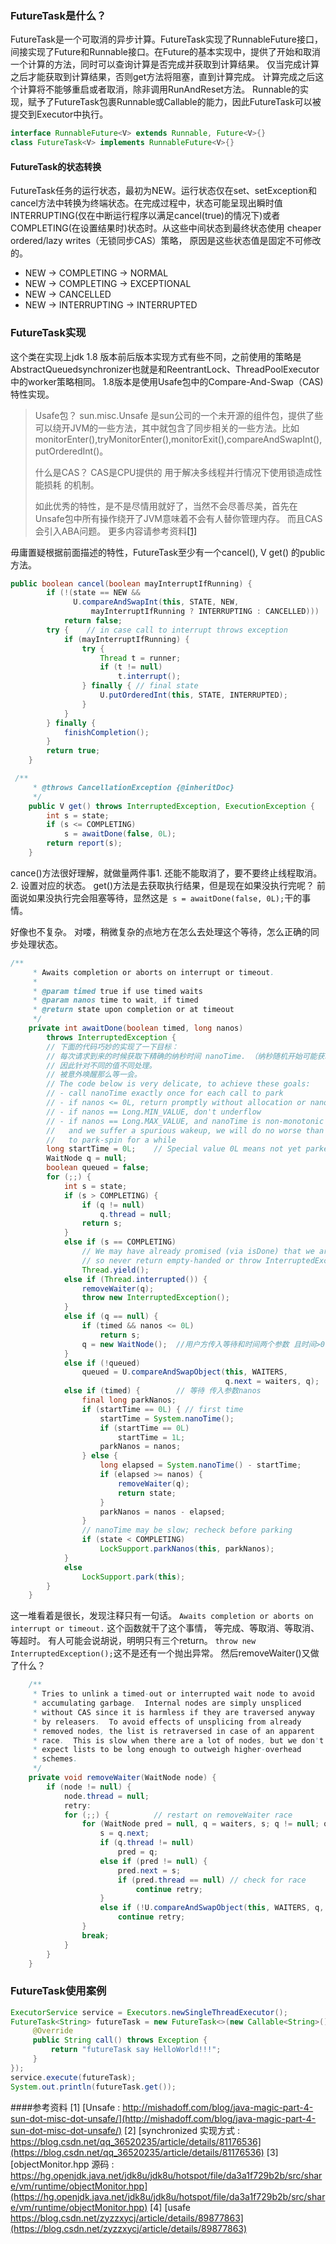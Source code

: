 ### FutureTask是什么？
FutureTask是一个可取消的异步计算。FutureTask实现了RunnableFuture接口，间接实现了Future和Runnable接口。在Future的基本实现中，提供了开始和取消一个计算的方法，同时可以查询计算是否完成并获取到计算结果。 仅当完成计算之后才能获取到计算结果，否则get方法将阻塞，直到计算完成。 计算完成之后这个计算将不能够重启或者取消，除非调用RunAndReset方法。
Runnable的实现，赋予了FutureTask包裹Runnable或Callable的能力，因此FutureTask可以被提交到Executor中执行。

```java
interface RunnableFuture<V> extends Runnable, Future<V>{}
class FutureTask<V> implements RunnableFuture<V>{}
```

#### FutureTask的状态转换
FutureTask任务的运行状态，最初为NEW。运行状态仅在set、setException和cancel方法中转换为终端状态。在完成过程中，状态可能呈现出瞬时值INTERRUPTING(仅在中断运行程序以满足cancel(true)的情况下)或者COMPLETING(在设置结果时)状态时。从这些中间状态到最终状态使用 cheaper ordered/lazy writes（无锁同步CAS）策略， 原因是这些状态值是固定不可修改的。

 * NEW -> COMPLETING -> NORMAL
 * NEW -> COMPLETING -> EXCEPTIONAL
 * NEW -> CANCELLED
 * NEW -> INTERRUPTING -> INTERRUPTED

### FutureTask实现
这个类在实现上jdk 1.8 版本前后版本实现方式有些不同，之前使用的策略是AbstractQueuedsynchronizer也就是和ReentrantLock、ThreadPoolExecutor中的worker策略相同。 1.8版本是使用Usafe包中的Compare-And-Swap（CAS)特性实现。 

>Usafe包？
>sun.misc.Unsafe 是sun公司的一个未开源的组件包，提供了些可以绕开JVM的一些方法，其中就包含了同步相关的一些方法。比如monitorEnter(),tryMonitorEnter(),monitorExit(),compareAndSwapInt(),putOrderedInt()。 
>
>什么是CAS？
>CAS是CPU提供的 用于解决多线程并行情况下使用锁造成性能损耗 的机制。
>
>如此优秀的特性，是不是尽情用就好了，当然不会尽善尽美，首先在Unsafe包中所有操作绕开了JVM意味着不会有人替你管理内存。 而且CAS会引入ABA问题。 更多内容请参考资料[[1]](http://mishadoff.com/blog/java-magic-part-4-sun-dot-misc-dot-unsafe/)

毋庸置疑根据前面描述的特性，FutureTask至少有一个cancel(), V get() 的public方法。

```java
public boolean cancel(boolean mayInterruptIfRunning) {
        if (!(state == NEW &&
              U.compareAndSwapInt(this, STATE, NEW,
                  mayInterruptIfRunning ? INTERRUPTING : CANCELLED)))
            return false;
        try {    // in case call to interrupt throws exception
            if (mayInterruptIfRunning) {
                try {
                    Thread t = runner;
                    if (t != null)
                        t.interrupt();
                } finally { // final state
                    U.putOrderedInt(this, STATE, INTERRUPTED);
                }
            }
        } finally {
            finishCompletion();
        }
        return true;
    }

 /**
     * @throws CancellationException {@inheritDoc}
     */
    public V get() throws InterruptedException, ExecutionException {
        int s = state;
        if (s <= COMPLETING)
            s = awaitDone(false, 0L);
        return report(s);
    }


```
cance()方法很好理解，就做量两件事1. 还能不能取消了，要不要终止线程取消。 2. 设置对应的状态。
get()方法是去获取执行结果，但是现在如果没执行完呢？ 前面说如果没执行完会阻塞等待，显然这是` s = awaitDone(false, 0L);`干的事情。

好像也不复杂。 对喽，稍微复杂的点地方在怎么去处理这个等待，怎么正确的同步处理状态。

```java
/**
     * Awaits completion or aborts on interrupt or timeout.
     *
     * @param timed true if use timed waits
     * @param nanos time to wait, if timed
     * @return state upon completion or at timeout
     */
    private int awaitDone(boolean timed, long nanos)
        throws InterruptedException {
		// 下面的代码巧妙的实现了一下目标：
		// 每次请求到来的时候获取下精确的纳秒时间 nanoTime. （纳秒随机开始可能获取到负数）
		// 因此针对不同的值不同处理。
		// 被意外唤醒那么等一会。
        // The code below is very delicate, to achieve these goals:
        // - call nanoTime exactly once for each call to park
        // - if nanos <= 0L, return promptly without allocation or nanoTime
        // - if nanos == Long.MIN_VALUE, don't underflow
        // - if nanos == Long.MAX_VALUE, and nanoTime is non-monotonic
        //   and we suffer a spurious wakeup, we will do no worse than
        //   to park-spin for a while
        long startTime = 0L;    // Special value 0L means not yet parked
        WaitNode q = null;
        boolean queued = false;
        for (;;) {
            int s = state;
            if (s > COMPLETING) {
                if (q != null)
                    q.thread = null;
                return s;
            }
            else if (s == COMPLETING)
                // We may have already promised (via isDone) that we are done
                // so never return empty-handed or throw InterruptedException
                Thread.yield();
            else if (Thread.interrupted()) {
                removeWaiter(q);
                throw new InterruptedException();
            }
            else if (q == null) {
                if (timed && nanos <= 0L)
                    return s;
                q = new WaitNode();  //用户方传入等待和时间两个参数 且时间>0 创建等待节点
            }
            else if (!queued)
                queued = U.compareAndSwapObject(this, WAITERS,
                                                q.next = waiters, q);
            else if (timed) {        // 等待 传入参数nanos
                final long parkNanos;
                if (startTime == 0L) { // first time
                    startTime = System.nanoTime();
                    if (startTime == 0L)
                        startTime = 1L;
                    parkNanos = nanos;
                } else { 
                    long elapsed = System.nanoTime() - startTime;
                    if (elapsed >= nanos) {
                        removeWaiter(q);
                        return state;
                    }
                    parkNanos = nanos - elapsed;
                }
                // nanoTime may be slow; recheck before parking 
                if (state < COMPLETING)
                    LockSupport.parkNanos(this, parkNanos);
            }
            else
                LockSupport.park(this);
        }
    }

```

这一堆看着是很长，发现注释只有一句话。
`Awaits completion or aborts on interrupt or timeout.`
这个函数就干了这个事情， 等完成、等取消、等取消、等超时。 有人可能会说胡说，明明只有三个return。
`throw new InterruptedException();`这不是还有一个抛出异常。
然后removeWaiter()又做了什么？

```java
 	/**
     * Tries to unlink a timed-out or interrupted wait node to avoid
     * accumulating garbage.  Internal nodes are simply unspliced
     * without CAS since it is harmless if they are traversed anyway
     * by releasers.  To avoid effects of unsplicing from already
     * removed nodes, the list is retraversed in case of an apparent
     * race.  This is slow when there are a lot of nodes, but we don't
     * expect lists to be long enough to outweigh higher-overhead
     * schemes.
     */
    private void removeWaiter(WaitNode node) {
        if (node != null) {
            node.thread = null;
            retry:
            for (;;) {          // restart on removeWaiter race
                for (WaitNode pred = null, q = waiters, s; q != null; q = s) {
                    s = q.next;
                    if (q.thread != null)
                        pred = q;
                    else if (pred != null) {
                        pred.next = s;
                        if (pred.thread == null) // check for race
                            continue retry;
                    }
                    else if (!U.compareAndSwapObject(this, WAITERS, q, s))
                        continue retry;
                }
                break;
            }
        }
    }
```




### FutureTask使用案例

```java
ExecutorService service = Executors.newSingleThreadExecutor();
FutureTask<String> futureTask = new FutureTask<>(new Callable<String>() {
     @Override
     public String call() throws Exception {
         return "futureTask say HelloWorld!!!";
     }
});
service.execute(futureTask);
System.out.println(futureTask.get());

```






####参考资料
[1] [Unsafe : http://mishadoff.com/blog/java-magic-part-4-sun-dot-misc-dot-unsafe/](http://mishadoff.com/blog/java-magic-part-4-sun-dot-misc-dot-unsafe/)
[2] [synchronized 实现方式 : https://blog.csdn.net/qq_36520235/article/details/81176536](https://blog.csdn.net/qq_36520235/article/details/81176536)
[3] [objectMonitor.hpp 源码 :  https://hg.openjdk.java.net/jdk8u/jdk8u/hotspot/file/da3a1f729b2b/src/share/vm/runtime/objectMonitor.hpp](https://hg.openjdk.java.net/jdk8u/jdk8u/hotspot/file/da3a1f729b2b/src/share/vm/runtime/objectMonitor.hpp)
[4] [usafe https://blog.csdn.net/zyzzxycj/article/details/89877863](https://blog.csdn.net/zyzzxycj/article/details/89877863)

